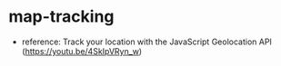 # map-tracking
* reference: Track your location with the JavaScript Geolocation API
(https://youtu.be/4SkIpVRyn_w)